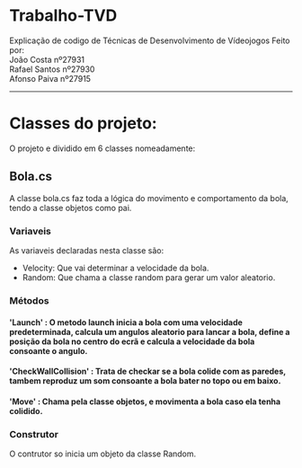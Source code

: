 # Trabalho-TVD
Explicação de codigo de Técnicas de Desenvolvimento de Vídeojogos
Feito por:   
João Costa nº27931  
Rafael Santos nº27930  
Afonso Paiva nº27915  
*** 
# Classes do projeto:

 O projeto e dividido em 6 classes nomeadamente:

## Bola.cs
 A classe bola.cs faz toda a lógica do movimento e comportamento da bola, tendo a classe objetos como pai.
### Variaveis

As variaveis declaradas nesta classe são:  
* Velocity: Que vai determinar a velocidade da bola.  
* Random: Que chama a classe random para gerar um valor aleatorio.  

### Métodos  

   ####  'Launch' : O metodo launch inicia a bola com uma velocidade predeterminada, calcula um angulos aleatorio  para lancar a bola, define a posição da bola no centro do ecrã e calcula a velocidade da bola consoante o angulo.  
   #### 'CheckWallCollision' : Trata de checkar se a bola colide com as paredes, tambem reproduz um som consoante a bola bater no topo ou em baixo.  
   #### 'Move' : Chama pela classe objetos, e movimenta a bola caso ela tenha colidido.

### Construtor

O contrutor so inicia um objeto da classe Random.




